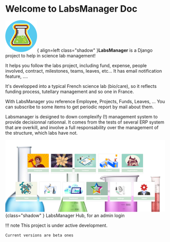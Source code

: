 # Welcome to LabsManager Doc




![Image title](assets/icon.png){ align=left class="shadow" }**LabsManager** is a Django project to help in science lab management!

It helps you follow the labs project, including fund, expense, people involved, contract, milestones, teams, leaves, etc...
It has email notification feature, ....

It's developped into a typical French science lab (bio/care), so it reflects funding process, tutellary management and so one in France.

With LabsManager you reference Employee, Projects, Funds, Leaves, ...
You can subscribe to some items to get periodic report by mail about them. 

Labsmanager is designed to down complexify (!) management system to provide decisionnal rationnal. It comes from the tests of several ERP system that are overkill, and involve a full responsability over the management of the structure, which labs have not.


![Labsmanager Hub](assets/hub.png){class="shadow" }
<span class="legend center">LabsManager Hub, for an admin login</span>


!!! note
    This project is under active development.

    Current versions are beta ones


